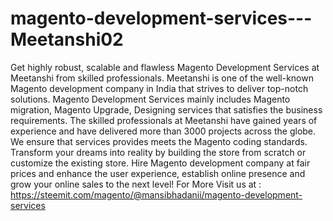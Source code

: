 # magento-development-services---Meetanshi02
Get highly robust, scalable and flawless Magento Development Services at Meetanshi from skilled professionals.   Meetanshi is one of the well-known Magento development company in India that strives to deliver top-notch solutions. Magento Development Services mainly includes Magento migration, Magento Upgrade, Designing services that satisfies the business requirements.  The skilled professionals at Meetanshi have gained years of experience and have delivered more than 3000 projects across the globe. We ensure that services provides meets the Magento coding standards. Transform your dreams into reality by building the store from scratch or customize the existing store.  Hire Magento development company at fair prices and enhance the user experience, establish online presence and grow your online sales to the next level!  For More Visit us at : https://steemit.com/magento/@mansibhadanii/magento-development-services
